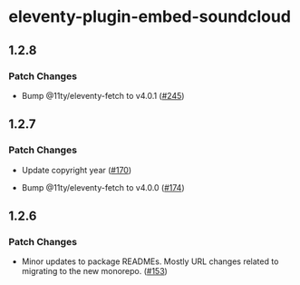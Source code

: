 # eleventy-plugin-embed-soundcloud

## 1.2.8

### Patch Changes

- Bump @11ty/eleventy-fetch to v4.0.1 ([#245](https://github.com/gfscott/eleventy-plugin-embed-everything/pull/245))

## 1.2.7

### Patch Changes

- Update copyright year ([#170](https://github.com/gfscott/eleventy-plugin-embed-everything/pull/170))

- Bump @11ty/eleventy-fetch to v4.0.0 ([#174](https://github.com/gfscott/eleventy-plugin-embed-everything/pull/174))

## 1.2.6

### Patch Changes

- Minor updates to package READMEs. Mostly URL changes related to migrating to the new monorepo. ([#153](https://github.com/gfscott/eleventy-plugin-embed-everything/pull/153))
